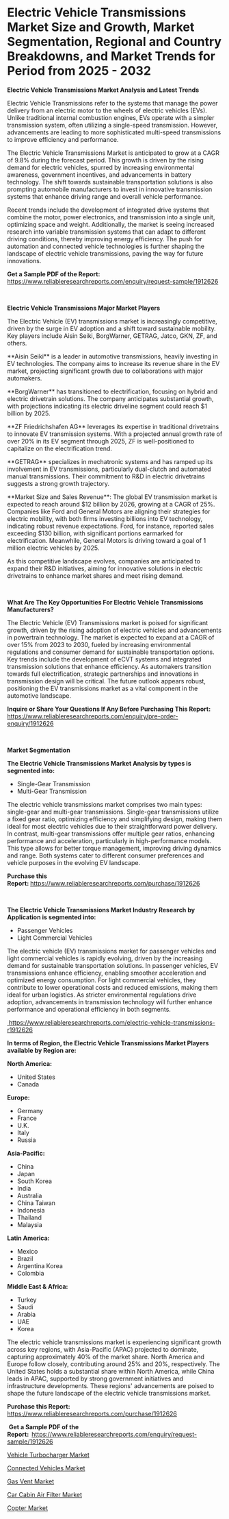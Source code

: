 <p><h1>Electric Vehicle Transmissions Market Size and Growth, Market Segmentation, Regional and Country Breakdowns, and Market Trends for Period from 2025 -  2032</h1></p><p><strong>Electric Vehicle Transmissions Market Analysis and Latest Trends</strong></p>
<p><p>Electric Vehicle Transmissions refer to the systems that manage the power delivery from an electric motor to the wheels of electric vehicles (EVs). Unlike traditional internal combustion engines, EVs operate with a simpler transmission system, often utilizing a single-speed transmission. However, advancements are leading to more sophisticated multi-speed transmissions to improve efficiency and performance. </p><p>The Electric Vehicle Transmissions Market is anticipated to grow at a CAGR of 9.8% during the forecast period. This growth is driven by the rising demand for electric vehicles, spurred by increasing environmental awareness, government incentives, and advancements in battery technology. The shift towards sustainable transportation solutions is also prompting automobile manufacturers to invest in innovative transmission systems that enhance driving range and overall vehicle performance.</p><p>Recent trends include the development of integrated drive systems that combine the motor, power electronics, and transmission into a single unit, optimizing space and weight. Additionally, the market is seeing increased research into variable transmission systems that can adapt to different driving conditions, thereby improving energy efficiency. The push for automation and connected vehicle technologies is further shaping the landscape of electric vehicle transmissions, paving the way for future innovations.</p></p>
<p><strong>Get a Sample PDF of the Report:&nbsp;</strong> <a href="https://www.reliableresearchreports.com/enquiry/request-sample/1912626?utm_campaign=34&utm_medium=2&utm_source=Github&utm_content=ia&utm_term=30032025&utm_id=electric-vehicle-transmissions">https://www.reliableresearchreports.com/enquiry/request-sample/1912626</a></p>
<p>&nbsp;</p>
<p><strong>Electric Vehicle Transmissions Major Market Players</strong></p>
<p><p>The Electric Vehicle (EV) transmissions market is increasingly competitive, driven by the surge in EV adoption and a shift toward sustainable mobility. Key players include Aisin Seiki, BorgWarner, GETRAG, Jatco, GKN, ZF, and others.</p><p>**Aisin Seiki** is a leader in automotive transmissions, heavily investing in EV technologies. The company aims to increase its revenue share in the EV market, projecting significant growth due to collaborations with major automakers.</p><p>**BorgWarner** has transitioned to electrification, focusing on hybrid and electric drivetrain solutions. The company anticipates substantial growth, with projections indicating its electric driveline segment could reach $1 billion by 2025.</p><p>**ZF Friedrichshafen AG** leverages its expertise in traditional drivetrains to innovate EV transmission systems. With a projected annual growth rate of over 20% in its EV segment through 2025, ZF is well-positioned to capitalize on the electrification trend.</p><p>**GETRAG** specializes in mechatronic systems and has ramped up its involvement in EV transmissions, particularly dual-clutch and automated manual transmissions. Their commitment to R&D in electric drivetrains suggests a strong growth trajectory.</p><p>**Market Size and Sales Revenue**: The global EV transmission market is expected to reach around $12 billion by 2026, growing at a CAGR of 25%. Companies like Ford and General Motors are aligning their strategies for electric mobility, with both firms investing billions into EV technology, indicating robust revenue expectations. Ford, for instance, reported sales exceeding $130 billion, with significant portions earmarked for electrification. Meanwhile, General Motors is driving toward a goal of 1 million electric vehicles by 2025.</p><p>As this competitive landscape evolves, companies are anticipated to expand their R&D initiatives, aiming for innovative solutions in electric drivetrains to enhance market shares and meet rising demand.</p></p>
<p>&nbsp;</p>
<p><strong>What Are The Key Opportunities For Electric Vehicle Transmissions Manufacturers?</strong></p>
<p><p>The Electric Vehicle (EV) Transmissions market is poised for significant growth, driven by the rising adoption of electric vehicles and advancements in powertrain technology. The market is expected to expand at a CAGR of over 15% from 2023 to 2030, fueled by increasing environmental regulations and consumer demand for sustainable transportation options. Key trends include the development of eCVT systems and integrated transmission solutions that enhance efficiency. As automakers transition towards full electrification, strategic partnerships and innovations in transmission design will be critical. The future outlook appears robust, positioning the EV transmissions market as a vital component in the automotive landscape.</p></p>
<p><strong>Inquire or Share Your Questions If Any Before Purchasing This Report:</strong> <a href="https://www.reliableresearchreports.com/enquiry/pre-order-enquiry/1912626?utm_campaign=34&utm_medium=2&utm_source=Github&utm_content=ia&utm_term=30032025&utm_id=electric-vehicle-transmissions">https://www.reliableresearchreports.com/enquiry/pre-order-enquiry/1912626</a></p>
<p>&nbsp;</p>
<p><strong>Market Segmentation</strong></p>
<p><strong>The Electric Vehicle Transmissions Market Analysis by types is segmented into:</strong></p>
<p><ul><li>Single-Gear Transmission</li><li>Multi-Gear Transmission</li></ul></p>
<p><p>The electric vehicle transmissions market comprises two main types: single-gear and multi-gear transmissions. Single-gear transmissions utilize a fixed gear ratio, optimizing efficiency and simplifying design, making them ideal for most electric vehicles due to their straightforward power delivery. In contrast, multi-gear transmissions offer multiple gear ratios, enhancing performance and acceleration, particularly in high-performance models. This type allows for better torque management, improving driving dynamics and range. Both systems cater to different consumer preferences and vehicle purposes in the evolving EV landscape.</p></p>
<p><strong>Purchase this Report:&nbsp;</strong><a href="https://www.reliableresearchreports.com/purchase/1912626?utm_campaign=34&utm_medium=2&utm_source=Github&utm_content=ia&utm_term=30032025&utm_id=electric-vehicle-transmissions">https://www.reliableresearchreports.com/purchase/1912626</a></p>
<p>&nbsp;</p>
<p><strong>The Electric Vehicle Transmissions Market Industry Research by Application is segmented into:</strong></p>
<p><ul><li>Passenger Vehicles</li><li>Light Commercial Vehicles</li></ul></p>
<p><p>The electric vehicle (EV) transmissions market for passenger vehicles and light commercial vehicles is rapidly evolving, driven by the increasing demand for sustainable transportation solutions. In passenger vehicles, EV transmissions enhance efficiency, enabling smoother acceleration and optimized energy consumption. For light commercial vehicles, they contribute to lower operational costs and reduced emissions, making them ideal for urban logistics. As stricter environmental regulations drive adoption, advancements in transmission technology will further enhance performance and operational efficiency in both segments.</p></p>
<p><a href="https://www.reliableresearchreports.com/electric-vehicle-transmissions-r1912626?utm_campaign=34&utm_medium=2&utm_source=Github&utm_content=ia&utm_term=30032025&utm_id=electric-vehicle-transmissions">&nbsp;https://www.reliableresearchreports.com/electric-vehicle-transmissions-r1912626</a></p>
<p><strong>In terms of Region, the Electric Vehicle Transmissions Market Players available by Region are:</strong></p>
<p>
    <p> <strong> North America: </strong>
        <ul>
            <li>United States</li>
            <li>Canada</li>
        </ul>
        </p> 
    <p> <strong> Europe: </strong>
        <ul>
            <li>Germany</li>
            <li>France</li>
            <li>U.K.</li>
            <li>Italy</li>
            <li>Russia</li>
        </ul>
        </p> 
    <p> <strong> Asia-Pacific: </strong>
        <ul>
            <li>China</li>
            <li>Japan</li>
            <li>South Korea</li>
            <li>India</li>
            <li>Australia</li>
            <li>China Taiwan</li>
            <li>Indonesia</li>
            <li>Thailand</li>
            <li>Malaysia</li>
        </ul>
        </p> 
    <p> <strong> Latin America: </strong>
        <ul>
            <li>Mexico</li>
            <li>Brazil</li>
            <li>Argentina Korea</li>
            <li>Colombia</li>
        </ul>
        </p> 
    <p> <strong> Middle East & Africa: </strong>
        <ul>
            <li>Turkey</li>
            <li>Saudi</li>
            <li>Arabia</li>
            <li>UAE</li>
            <li>Korea</li>
        </ul>
    </p>
    </p>
<p><p>The electric vehicle transmissions market is experiencing significant growth across key regions, with Asia-Pacific (APAC) projected to dominate, capturing approximately 40% of the market share. North America and Europe follow closely, contributing around 25% and 20%, respectively. The United States holds a substantial share within North America, while China leads in APAC, supported by strong government initiatives and infrastructure developments. These regions' advancements are poised to shape the future landscape of the electric vehicle transmissions market.</p></p>
<p><strong>Purchase this Report: </strong><a href="https://www.reliableresearchreports.com/purchase/1912626?utm_campaign=34&utm_medium=2&utm_source=Github&utm_content=ia&utm_term=30032025&utm_id=electric-vehicle-transmissions">https://www.reliableresearchreports.com/purchase/1912626</a></p>
<p>&nbsp;<strong>Get a Sample PDF of the Report:&nbsp;&nbsp;</strong><a href="https://www.reliableresearchreports.com/enquiry/request-sample/1912626?utm_campaign=34&utm_medium=2&utm_source=Github&utm_content=ia&utm_term=30032025&utm_id=electric-vehicle-transmissions">https://www.reliableresearchreports.com/enquiry/request-sample/1912626</a></p>
<p><strong></strong></p>
<p><p><a href="https://github.com/pomasifilo/Market-Research-Report-List-1/blob/main/vehicle-turbocharger-market.md?utm_campaign=34&utm_medium=2&utm_source=Github&utm_content=ia&utm_term=30032025&utm_id=electric-vehicle-transmissions">Vehicle Turbocharger Market</a></p><p><a href="https://github.com/nontoengolo/Market-Research-Report-List-1/blob/main/connected-vehicles-market.md?utm_campaign=34&utm_medium=2&utm_source=Github&utm_content=ia&utm_term=30032025&utm_id=electric-vehicle-transmissions">Connected Vehicles Market</a></p><p><a href="https://github.com/avikalitesjj/Market-Research-Report-List-1/blob/main/gas-vent-market.md?utm_campaign=34&utm_medium=2&utm_source=Github&utm_content=ia&utm_term=30032025&utm_id=electric-vehicle-transmissions">Gas Vent Market</a></p><p><a href="https://github.com/ceneabiruk11/Market-Research-Report-List-1/blob/main/car-cabin-air-filter-market.md?utm_campaign=34&utm_medium=2&utm_source=Github&utm_content=ia&utm_term=30032025&utm_id=electric-vehicle-transmissions">Car Cabin Air Filter Market</a></p><p><a href="https://github.com/shefikagbons/Market-Research-Report-List-1/blob/main/copter-market.md?utm_campaign=34&utm_medium=2&utm_source=Github&utm_content=ia&utm_term=30032025&utm_id=electric-vehicle-transmissions">Copter Market</a></p></p>
